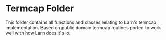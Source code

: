 # Termcap Folder #

This folder contains all functions and classes relating to Larn's termcap implementation. Based on public domain termcap routines ported to work well with how Larn does it's io.
